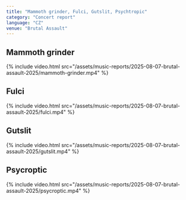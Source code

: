 ```yaml
---
title: "Mammoth grinder, Fulci, Gutslit, Psychtropic"
category: "Concert report"
language: "CZ"
venue: "Brutal Assault"
---
```


## Mammoth grinder
{% include video.html src="/assets/music-reports/2025-08-07-brutal-assault-2025/mammoth-grinder.mp4" %}


## Fulci
{% include video.html src="/assets/music-reports/2025-08-07-brutal-assault-2025/fulci.mp4" %}


## Gutslit
{% include video.html src="/assets/music-reports/2025-08-07-brutal-assault-2025/gutslit.mp4" %}

## Psycroptic
{% include video.html src="/assets/music-reports/2025-08-07-brutal-assault-2025/psycroptic.mp4" %}

